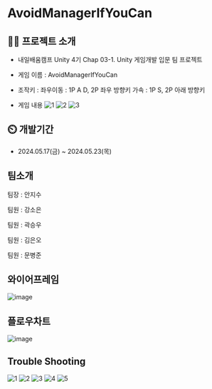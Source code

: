 # AvoidManagerIfYouCan
 

## 👨‍🏫 프로젝트 소개
- 내일배움캠프 Unity 4기 Chap 03-1. Unity 게임개발 입문 팀 프로젝트
  
- 게임 이름 : AvoidManagerIfYouCan

- 조작키 :
   좌우이동 : 1P A D, 2P 좌우 방향키
   가속 : 1P S, 2P 아래 방향키
  
- 게임 내용
![1](https://github.com/bj961/AvoidManagerIfYouCanPublic/assets/73685098/29f4c420-83a2-461f-9df3-3f0d31987256)
![2](https://github.com/bj961/AvoidManagerIfYouCanPublic/assets/73685098/44d636ae-47f3-49d4-bfcf-033ca19065d9)
![3](https://github.com/bj961/AvoidManagerIfYouCanPublic/assets/73685098/8a077672-9d66-4a71-8c04-f93ac25d05ca)


  
  
## ⏲️ 개발기간
- 2024.05.17(금) ~ 2024.05.23(목)


  
## 팀소개
팀장 : 안지수

팀원 : 강소은

팀원 : 곽승우

팀원 : 김은오

팀원 : 문병준

  
  
  
## 와이어프레임
![image](https://github.com/bj961/AvoidManagerIfYouCanPublic/assets/73685098/d0a82b8c-8af8-4b74-b1c1-62c614096062)
  
  
  
## 플로우차트
![image](https://github.com/bj961/AvoidManagerIfYouCanPublic/assets/73685098/67856b67-8581-4da4-999a-56593b7a93ee)
  
  
  
## Trouble Shooting
![1](https://github.com/bj961/AvoidManagerIfYouCanPublic/assets/73685098/55b62789-d912-4871-ae10-a3affdd53821)
![2](https://github.com/bj961/AvoidManagerIfYouCanPublic/assets/73685098/15318917-7196-409b-8169-dace7d2df8cd)
![3](https://github.com/bj961/AvoidManagerIfYouCanPublic/assets/73685098/a6a122fd-ce80-432b-8aeb-74ed2af97c60)
![4](https://github.com/bj961/AvoidManagerIfYouCanPublic/assets/73685098/8c6cf771-0e3e-4ccb-ac13-faf961b95ecb)
![5](https://github.com/bj961/AvoidManagerIfYouCanPublic/assets/73685098/944c0a5e-a4cc-4395-b35d-c09bea9d808b)
